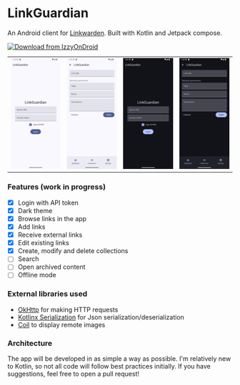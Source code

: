 # LinkGuardian
An Android client for [Linkwarden](https://github.com/linkwarden/linkwarden). Built with Kotlin and Jetpack compose.

<a href="https://apt.izzysoft.de/fdroid/index/apk/dev.elbullazul.linkguardian"><img src="https://gitlab.com/IzzyOnDroid/repo/-/raw/master/assets/IzzyOnDroid.png" alt="Download from IzzyOnDroid" width="200" height="80"/></a>

| | | | |
| --- | --- | -- | -- |
| ![preview-light](https://github.com/Elbullazul/linkguardian/blob/master/res/preview.png) | ![preview-light](https://github.com/Elbullazul/linkguardian/blob/master/res/add-link.png) | ![preview-dark](https://github.com/Elbullazul/linkguardian/blob/master/res/preview-dark.png) | ![preview-light](https://github.com/Elbullazul/linkguardian/blob/master/res/add-link-dark.png) |

### Features (work in progress)
- [x] Login with API token
- [x] Dark theme
- [x] Browse links in the app
- [x] Add links
- [x] Receive external links
- [x] Edit existing links
- [x] Create, modify and delete collections
- [ ] Search
- [ ] Open archived content
- [ ] Offline mode

### External libraries used
- [OkHttp](https://github.com/square/okhttp) for making HTTP requests
- [Kotlinx Serialization](https://github.com/Kotlin/kotlinx.serialization) for Json serialization/deserialization
- [Coil](https://github.com/coil-kt/coil) to display remote images

### Architecture
The app will be developed in as simple a way as possible. I'm relatively new to Kotlin, so not all code will follow best practices initially. If you have suggestions, feel free to open a pull request!